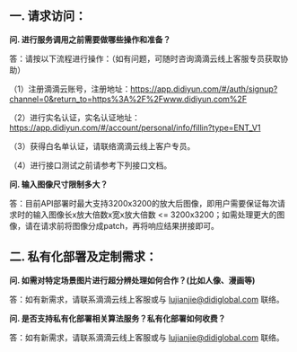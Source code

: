 ## 一. 请求访问：

**问. 进行服务调用之前需要做哪些操作和准备？**

答：请按以下流程进行操作：（如有问题，可随时咨询滴滴云线上客服专员获取协助）

（1）注册滴滴云账号，注册地址：https://app.didiyun.com/#/auth/signup?channel=0&return_to=https%3A%2F%2Fwww.didiyun.com%2F

（2）进行实名认证，实名认证地址：https://app.didiyun.com/#/account/personal/info/fillin?type=ENT_V1

（3）获得白名单认证，请联络滴滴云线上客户专员。

（4）进行接口测试之前请参考下列接口文档。

**问.  输入图像尺寸限制多大？**

答：目前API部署时最大支持3200x3200的放大后图像，即用户需要保证每次请求时的输入图像长x放大倍数x宽x放大倍数 <= 3200x3200；如需处理更大的图像，请在请求前将图像分成patch，再将响应结果拼接即可。


## 二. 私有化部署及定制需求：

**问. 如需对特定场景图片进行超分辨处理如何合作？(比如人像、漫画等)**

答：如有新需求，请联系滴滴云线上客服或与 lujianjie@didiglobal.com 联络。

**问. 是否支持私有化部署相关算法服务？私有化部署如何收费？**

答：如有新需求，请联系滴滴云线上客服或与 lujianjie@didiglobal.com 联络。

